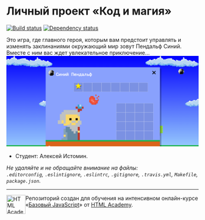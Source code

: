 # Личный проект «Код и магия»

[![Build status][travis-image]][travis-url]
[![Dependency status][dependency-image]][dependency-url]

Это игра, где главного героя, которым вам предстоит управлять и изменять заклинаниями окружающий мир зовут Пендальф
Синий. Вместе с ним вас ждет увлекательное приключение…
<img src="img/test.png">

* Студент: Алексей Истомин.

_Не удаляйте и не обращайте внимание на файлы:_<br>
_`.editorconfig`, `.eslintignore`, `.eslintrc`, `.gitignore`, `.travis.yml`, `Makefile`, `package.json`._

---

<a href="https://htmlacademy.ru/js_intensive"><img align="left" width="50" height="50" title="HTML Academy" src="https://up.htmlacademy.ru/static/img/intensive/javascript/logo-for-github.svg"></a>

Репозиторий создан для обучения на интенсивном онлайн-курсе «[Базовый JavaScript](https://htmlacademy.ru/js_intensive)» от [HTML Academy](https://htmlacademy.ru).

[travis-image]: https://travis-ci.org/webistomin/code-and-magic.svg?branch=master
[travis-url]: https://travis-ci.org/webistomin/code-and-magic
[dependency-image]: https://david-dm.org/webistomin/code-and-magic.svg?style=flat-square
[dependency-url]: https://david-dm.org/webistomin/code-and-magic


